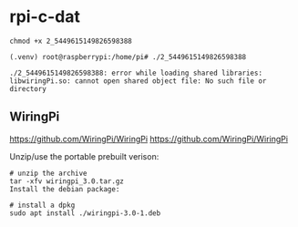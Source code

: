 
# rpi-c-dat

    chmod +x 2_5449615149826598388

    (.venv) root@raspberrypi:/home/pi# ./2_5449615149826598388

    ./2_5449615149826598388: error while loading shared libraries: libwiringPi.so: cannot open shared object file: No such file or directory


## WiringPi 

https://github.com/WiringPi/WiringPi
https://github.com/WiringPi/WiringPi

Unzip/use the portable prebuilt verison:

    # unzip the archive
    tar -xfv wiringpi_3.0.tar.gz
    Install the debian package:

    # install a dpkg
    sudo apt install ./wiringpi-3.0-1.deb
